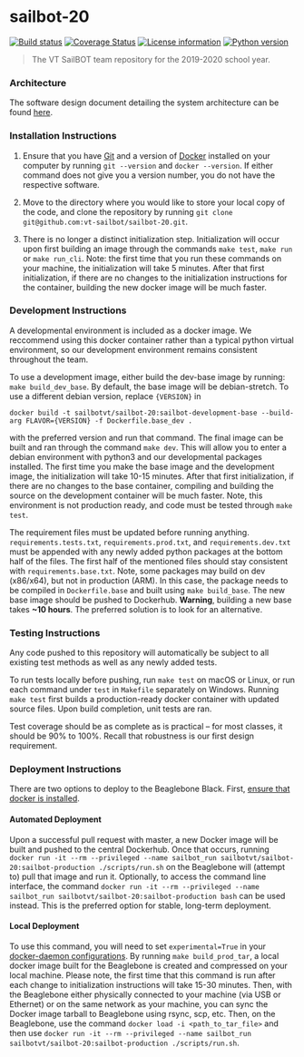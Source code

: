 # sailbot-20

[![Build status](https://travis-ci.com/vt-sailbot/sailbot-20.svg?branch=master)](https://travis-ci.com/vt-sailbot/sailbot-20)
[![Coverage Status](https://coveralls.io/repos/github/vt-sailbot/sailbot-20/badge.svg?branch=master)](https://coveralls.io/github/vt-sailbot/sailbot-20?branch=master)
[![License information](https://img.shields.io/badge/license-MIT-lightgrey.svg)](https://github.com/vt-sailbot/sailbot-20/blob/master/LICENSE)
[![Python version](https://img.shields.io/badge/python-3.5-blue.svg)](https://www.python.org/)

> The VT SailBOT team repository for the 2019-2020 school year.

### Architecture

The software design document detailing the system architecture can be found [here](https://docs.google.com/document/d/1JsAZn4CWerVZ45uQ7lLZehaZM9W0XL9Jg_lDHFKbvsM/edit?usp=sharing).

### Installation Instructions

1. Ensure that you have [Git](https://git-scm.com/downloads) and a version of [Docker](https://www.docker.com/get-started) installed on your computer by running `git --version` and `docker --version`. If either command does not give you a version number, you do not have the respective software.

2. Move to the directory where you would like to store your local copy of the code, and clone the repository by running `git clone git@github.com:vt-sailbot/sailbot-20.git`.

3. There is no longer a distinct initialization step. Initialization will occur upon first building an image through the commands `make test`, `make run` or `make run_cli`. Note: the first time that you run these commands on your machine, the initialization will take 5 minutes. After that first initialization, if there are no changes to the initialization instructions for the container, building the new docker image will be much faster.

### Development Instructions

A developmental environment is included as a docker image. We reccommend using this docker container rather than a typical python virtual environment, so our development environment remains consistent throughout the team. 

To use a development image, either build the dev-base image by running: `make build_dev_base`. By default, the base image will be debian-stretch. To use a different debian version, replace `{VERSION}` in 

`docker build -t sailbotvt/sailbot-20:sailbot-development-base --build-arg FLAVOR={VERSION} -f Dockerfile.base_dev .` 

with the preferred version and run that command. The final image can be built and ran through the command `make dev`. This will allow you to enter a debian environment with python3 and our developmental packages installed. The first time you make the base image and the development image, the initialization will take 10-15 minutes. After that first initialization, if there are no changes to the base container, compiling and building the source on the development container will be much faster. Note, this environment is not production ready, and code must be tested through `make test`. 

The requirement files must be updated before running anything. `requirements.tests.txt`, `requirements.prod.txt`, and `requirements.dev.txt` must be appended with any newly added python packages at the bottom half of the files. The first half of the mentioned files should stay consistent with `requirements.base.txt`. Note, some packages may build on dev (x86/x64), but not in production (ARM). In this case, the package needs to be compiled in `Dockerfile.base` and built using `make build_base`. The new base image should be pushed to Dockerhub. **Warning**, building a new base takes **~10 hours**. The preferred solution is to look for an alternative.

### Testing Instructions

Any code pushed to this repository will automatically be subject to all existing test methods as well as any newly added tests.

To run tests locally before pushing, run `make test` on macOS or Linux, or run each command under `test` in `Makefile` separately on Windows. Running `make test` first builds a production-ready docker container with updated source files. Upon build completion, unit tests are ran.

Test coverage should be as complete as is practical – for most classes, it should be 90% to 100%. Recall that robustness is our first design requirement.

### Deployment Instructions

There are two options to deploy to the Beaglebone Black. First, [ensure that docker is installed](https://docs.docker.com/install/linux/docker-ce/debian/).

#### Automated Deployment

Upon a successful pull request with master, a new Docker image will be built and pushed to the central Dockerhub. Once that occurs, running `docker run -it --rm --privileged --name sailbot_run sailbotvt/sailbot-20:sailbot-production ./scripts/run.sh` on the Beaglebone will (attempt to) pull that image and run it. Optionally, to access the command line interface, the command `docker run -it --rm --privileged --name sailbot_run sailbotvt/sailbot-20:sailbot-production bash` can be used instead. This is the preferred option for stable, long-term deployment.

#### Local Deployment

To use this command, you will need to set `experimental=True` in your [docker-daemon configurations](https://docs.docker.com/engine/reference/commandline/dockerd/). By running `make build_prod_tar`, a local docker image built for the Beaglebone is created and compressed on your local machine. Please note, the first time that this command is run after each change to initialization instructions will take 15-30 minutes. Then, with the Beaglebone either physically connected to your machine (via USB or Ethernet) or on the same network as your machine, you can sync the Docker image tarball to Beaglebone using rsync, scp, etc. Then, on the Beaglebone, use the command `docker load -i <path_to_tar_file>` and then use `docker run -it --rm --privileged --name sailbot_run sailbotvt/sailbot-20:sailbot-production ./scripts/run.sh`.
